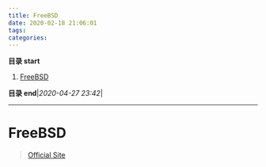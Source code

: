 ```yaml
---
title: FreeBSD
date: 2020-02-18 21:06:01
tags: 
categories: 
---
```


**目录 start**

1. [FreeBSD](#freebsd)

**目录 end**|_2020-04-27 23:42_|
****************************************
# FreeBSD
> [Official Site](https://www.freebsd.org/)  
